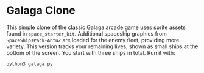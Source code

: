 # Galaga Clone

This simple clone of the classic Galaga arcade game uses sprite assets found in
`space_starter_kit`. Additional spaceship graphics from `SpaceShipsPack-AntuZ`
are loaded for the enemy fleet, providing more variety. This version tracks your
remaining lives, shown as small ships at the bottom of the screen. You start
with three ships in total. Run it with:
```bash
python3 galaga.py
```
